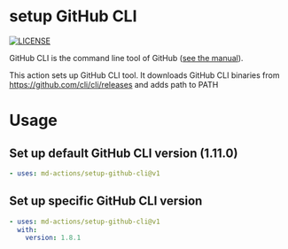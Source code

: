 # setup GitHub CLI
[![LICENSE](https://img.shields.io/github/license/md-actions/setup-github-cli)](https://github.com/md-actions/setup-github-cli/blob/main/LICENSE)

GitHub CLI is the command line tool of GitHub ([see the manual](https://cli.github.com/manual/)).

This action sets up GitHub CLI tool. It downloads GitHub CLI binaries from https://github.com/cli/cli/releases and adds path to PATH

   
# Usage
## Set up default GitHub CLI version (1.11.0)
```yaml
- uses: md-actions/setup-github-cli@v1
```
## Set up specific GitHub CLI version
```yaml
- uses: md-actions/setup-github-cli@v1
  with:
    version: 1.8.1
```
